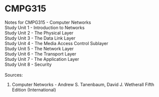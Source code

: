 # CMPG315
Notes for CMPG315 - Computer Networks\
Study Unit 1 - Introduction to Networks\
Study Unit 2 - The Physical Layer\
Study Unit 3 - The Data Link Layer\
Study Unit 4 - The Media Access Control Sublayer\
Study Unit 5 - The Network Layer\
Study Unit 6 - The Transport Layer\
Study Unit 7 - The Application Layer\
Study Unit 8 - Security\
\
Sources:
1. Computer Networks - Andrew S. Tanenbaum, David J. Wetherall Fifth Edition (International)

